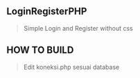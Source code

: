 ## LoginRegisterPHP

> Simple Login and Register without css

## HOW TO BUILD

>Edit koneksi.php sesuai database
